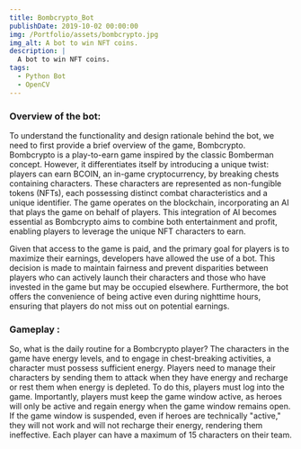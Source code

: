 ```yaml
---
title: Bombcrypto_Bot
publishDate: 2019-10-02 00:00:00
img: /Portfolio/assets/bombcrypto.jpg
img_alt: A bot to win NFT coins.
description: |
  A bot to win NFT coins.
tags:
  - Python Bot
  - OpenCV
---
```


### Overview of the bot:

To understand the functionality and design rationale behind the bot, we need to first provide a brief overview of the game, Bombcrypto. Bombcrypto is a play-to-earn game inspired by the classic Bomberman concept. However, it differentiates itself by introducing a unique twist: players can earn BCOIN, an in-game cryptocurrency, by breaking chests containing characters. These characters are represented as non-fungible tokens (NFTs), each possessing distinct combat characteristics and a unique identifier. The game operates on the blockchain, incorporating an AI that plays the game on behalf of players. This integration of AI becomes essential as Bombcrypto aims to combine both entertainment and profit, enabling players to leverage the unique NFT characters to earn.

Given that access to the game is paid, and the primary goal for players is to maximize their earnings, developers have allowed the use of a bot. This decision is made to maintain fairness and prevent disparities between players who can actively launch their characters and those who have invested in the game but may be occupied elsewhere. Furthermore, the bot offers the convenience of being active even during nighttime hours, ensuring that players do not miss out on potential earnings.


### Gameplay :

So, what is the daily routine for a Bombcrypto player? The characters in the game have energy levels, and to engage in chest-breaking activities, a character must possess sufficient energy. Players need to manage their characters by sending them to attack when they have energy and recharge or rest them when energy is depleted. To do this, players must log into the game. Importantly, players must keep the game window active, as heroes will only be active and regain energy when the game window remains open. If the game window is suspended, even if heroes are technically "active," they will not work and will not recharge their energy, rendering them ineffective. Each player can have a maximum of 15 characters on their team.